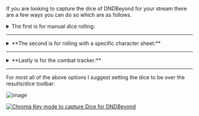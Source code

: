 If you are looking to capture the dice of DNDBeyond for your stream there are a few ways you can do so which are as follows.
<details>
  **<summary>The first is for manual dice rolling:</summary>**

With the <a href="https://github.com/Azmoria/dndbeyonddark/raw/master/DNDBeyond%20Character%20Sheet.user.css">Character Sheet Theme</a> - in conjunction with <a href="https://github.com/Azmoria/dndbeyonddark/blob/master/Character%20Specific%20Themes.md">How to create character specific themes</a>.

Settings:

![image](https://user-images.githubusercontent.com/65363489/146975840-822a9613-c387-407b-945e-8e1a4dc48deb.png)
![image](https://user-images.githubusercontent.com/65363489/146976533-2c71d92f-5727-4250-903e-e81cb2aa7b1d.png)

Example:

![image](https://user-images.githubusercontent.com/65363489/146976772-df2431e8-3e3e-4da0-8fbe-31adffec28f3.png)
</details>

<hr>
<details>
  <summary> **The second is for rolling with a specific character sheet:**</summary>

Make a copy of your character and follow <a href="https://github.com/Azmoria/dndbeyonddark/blob/master/Character%20Specific%20Themes.md">How to create character specific themes</a>. 

Settings:

![image](https://user-images.githubusercontent.com/65363489/146975840-822a9613-c387-407b-945e-8e1a4dc48deb.png)
![image](https://user-images.githubusercontent.com/65363489/146975954-2cdb7fa0-b688-47cf-9119-d6b53dbbc7ed.png)

You can see an example of this in the video at the bottom of this page.
</details>
<hr>

<details>
  <summary> **Lastly is for the combat tracker:**</summary>

<a href="https://github.com/Azmoria/dndbeyonddark/raw/master/combatTrackerChroma.user.css">Combat Tracker Chroma CSS Theme</a>

Settings: 

For this there are only 3 settings - choose colors that won't conflict with your chosen dice.

![image](https://user-images.githubusercontent.com/65363489/146975558-414814e0-b76f-4f93-931f-9e7b954192ba.png)

Example:

![image](https://user-images.githubusercontent.com/65363489/146974845-a10753bc-bf13-4acf-9012-0c03cc4cdcd6.png)

</details>
<hr>

For most all of the above options I suggest setting the dice to be over the results/dice toolbar:

![image](https://user-images.githubusercontent.com/65363489/148734959-6ef90a19-bf64-4771-9e73-393f5a02d4f9.png)



[![Chroma Key mode to capture Dice for DNDBeyond](https://user-images.githubusercontent.com/65363489/146850358-ae12abc7-469b-4df4-b95c-51574c995ea6.png)
](https://www.youtube.com/watch?v=CJMwF1VRt34 "DNDBeyond Dark Mode and Dice Coloration")
